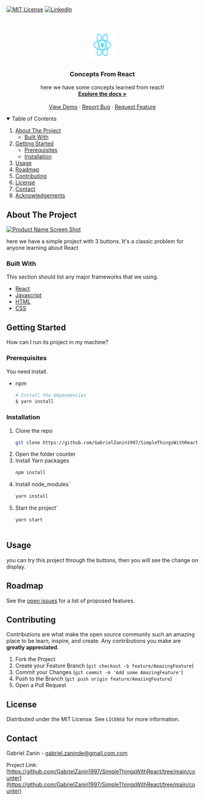 <!--
*** Thanks for checking out the Best-README-Template. If you have a suggestion
*** that would make this better, please fork the repo and create a pull request
*** or simply open an issue with the tag "enhancement".
*** Thanks again! Now go create something AMAZING! :D
-->



<!-- PROJECT SHIELDS -->
<!--
*** I'm using markdown "reference style" links for readability.
*** Reference links are enclosed in brackets [ ] instead of parentheses ( ).
*** See the bottom of this document for the declaration of the reference variables
*** for contributors-url, forks-url, etc. This is an optional, concise syntax you may use.
*** https://www.markdownguide.org/basic-syntax/#reference-style-links
-->

[![MIT License][license-shield]][license-url]
[![LinkedIn][linkedin-shield]][linkedin-url]



<!-- PROJECT LOGO -->
<br />
<p align="center">
  <a href="https://github.com/GabrielZanin1997/SimpleThingsWithReact">
    <img src="/images/react.png" alt="Logo" width="80" height="80">
  </a>

  <h3 align="center">Concepts From React</h3>

  <p align="center">
    here we have some concepts learned from react!
    <br />
    <a href="https://github.com/GabrielZanin1997/SimpleThingsWithReact"><strong>Explore the docs »</strong></a>
    <br />
    <br />
    <a href="https://github.com/GabrielZanin1997/SimpleThingsWithReact">View Demo</a>
    ·
    <a href="https://github.com/GabrielZanin1997/SimpleThingsWithReact/issues">Report Bug</a>
    ·
    <a href="https://github.com/GabrielZanin1997/SimpleThingsWithReact/issues">Request Feature</a>
  </p>
</p>



<!-- TABLE OF CONTENTS -->
<details open="open">
  <summary>Table of Contents</summary>
  <ol>
    <li>
      <a href="#about-the-project">About The Project</a>
      <ul>
        <li><a href="#built-with">Built With</a></li>
      </ul>
    </li>
    <li>
      <a href="#getting-started">Getting Started</a>
      <ul>
        <li><a href="#prerequisites">Prerequisites</a></li>
        <li><a href="#installation">Installation</a></li>
      </ul>
    </li>
    <li><a href="#usage">Usage</a></li>
    <li><a href="#roadmap">Roadmap</a></li>
    <li><a href="#contributing">Contributing</a></li>
    <li><a href="#license">License</a></li>
    <li><a href="#contact">Contact</a></li>
    <li><a href="#acknowledgements">Acknowledgements</a></li>
  </ol>
</details>



<!-- ABOUT THE PROJECT -->
## About The Project

[![Product Name Screen Shot][product-screenshot]](https://example.com)

here we have a simple project with 3 buttons. It's a classic problem for anyone learning about React

### Built With

This section should list any major frameworks that we using. 
* [React](https://reactjs.org/)
* [Javascript](https://www.javascript.com/)
* [HTML](https://html.com/)
* [CSS](http://css.com/)



<!-- GETTING STARTED -->
## Getting Started

How can I run its project in my machine?

### Prerequisites

You need install.
* npm
  ```sh
  # Install the dependencies
  $ yarn install

  ```

### Installation


1. Clone the repo
   ```sh
   git clone https://github.com/GabrielZanin1997/SimpleThingsWithReact.git
   ```
2. Open the folder counter
3. Install Yarn packages
   ```sh
   npm install
   ```
4. Install node_modules`
   ```sh
   yarn install
   ```
4. Start the project`
   ```sh
   yarn start



<!-- USAGE EXAMPLES -->
## Usage

you can try this project through the buttons, then you will see the change on display.



<!-- ROADMAP -->
## Roadmap

See the [open issues](https://github.com/GabrielZanin1997/SimpleThingsWithReact) for a list of proposed features.



<!-- CONTRIBUTING -->
## Contributing

Contributions are what make the open source community such an amazing place to be learn, inspire, and create. Any contributions you make are **greatly appreciated**.

1. Fork the Project
2. Create your Feature Branch (`git checkout -b feature/AmazingFeature`)
3. Commit your Changes (`git commit -m 'Add some AmazingFeature'`)
4. Push to the Branch (`git push origin feature/AmazingFeature`)
5. Open a Pull Request



<!-- LICENSE -->
## License

Distributed under the MIT License. See `LICENSE` for more information.



<!-- CONTACT -->
## Contact

Gabriel Zanin - gabriel.zaninde@gmail.com.com

Project Link: [https://github.com/GabrielZanin1997/SimpleThingsWithReact/tree/main/counter](https://github.com/GabrielZanin1997/SimpleThingsWithReact/tree/main/counter)







<!-- MARKDOWN LINKS & IMAGES -->
<!-- https://www.markdownguide.org/basic-syntax/#reference-style-links -->
[contributors-shield]: https://img.shields.io/github/contributors/othneildrew/Best-README-Template.svg?style=for-the-badge
[contributors-url]: https://github.com/othneildrew/Best-README-Template/graphs/contributors
[forks-shield]: https://img.shields.io/github/forks/othneildrew/Best-README-Template.svg?style=for-the-badge
[forks-url]: https://github.com/othneildrew/Best-README-Template/network/members
[stars-shield]: https://img.shields.io/github/stars/othneildrew/Best-README-Template.svg?style=for-the-badge
[stars-url]: https://github.com/othneildrew/Best-README-Template/stargazers
[issues-shield]: https://img.shields.io/github/issues/othneildrew/Best-README-Template.svg?style=for-the-badge
[issues-url]: https://github.com/othneildrew/Best-README-Template/issues
[license-shield]: https://img.shields.io/github/license/othneildrew/Best-README-Template.svg?style=for-the-badge
[license-url]: https://github.com/othneildrew/Best-README-Template/blob/master/LICENSE.txt
[linkedin-shield]: https://img.shields.io/badge/-LinkedIn-black.svg?style=for-the-badge&logo=linkedin&colorB=555
[linkedin-url]: https://www.linkedin.com/in/gabriel-zanin-ab802a206/
[product-screenshot]: ../images/print.png
